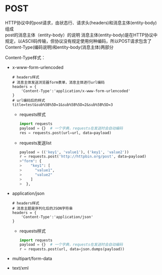 # POST

HTTP协议中的post请求，由状态行、请求头(headers)和消息主体(entity-body)组成  
post的消息主体（entity-body）的说明
消息主体(entity-body)是在HTTP协议中规定，以ASCII码传输，但协议没有规定使用何种编码，所以POST请求包含了Content-Type(编码说明)和entity-body(消息主体)两部分


Content-Type样式： 

- x-www-form-urlencoded
    ```
    # headers样式
    # 消息主体发送浏览器form表单，消息主体进行url编码
    headers = {
        'Content-Type':'application/x-www-form-urlencoded'
    }
    # url编码后的样式
    title=test&sub%5B%5D=1&sub%5B%5D=2&sub%5B%5D=3
    ```
  - requests样式
    ```Python
    import requests
    payload = {}  # 一个字典，requests在发送时会自动编码
    res = requests.post(url=url, data=payload)
    ```
  - requests发送list
    ```Python
    payload = (('key1', 'value1'), ('key1', 'value2'))
    r = requests.post('http://httpbin.org/post', data=payload)
    >"form": {
    >    "key1": [
    >      "value1",
    >      "value2"
    >    ]
    >  },
    ```

- application/json
    ```
    # headers样式
    # 消息主题是序列化后的JSON字符串
    headers = {
        'Content-Type':'application/json'
    }
    ```
    - requests样式
        ```Python
        import requests
        payload = {}  # 一个字典，requests在发送时会自动编码
        r = requests.post(url, data=json.dumps(payload))        
        ```

- multipart/form-data


- text/xml
